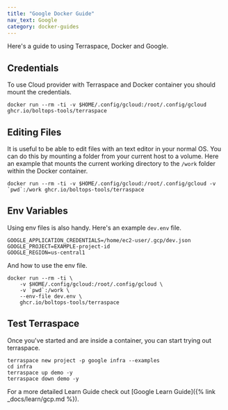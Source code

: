 ```yaml
---
title: "Google Docker Guide"
nav_text: Google
category: docker-guides
---
```


Here's a guide to using Terraspace, Docker and Google.

## Credentials

To use Cloud provider with Terraspace and Docker container you should mount the credentials.

    docker run --rm -ti -v $HOME/.config/gcloud:/root/.config/gcloud ghcr.io/boltops-tools/terraspace

## Editing Files

It is useful to be able to edit files with an text editor in your normal OS. You can do this by mounting a folder from your current host to a volume. Here an example that mounts the current working directory to the `/work` folder within the Docker container.

    docker run --rm -ti -v $HOME/.config/gcloud:/root/.config/gcloud -v `pwd`:/work ghcr.io/boltops-tools/terraspace

## Env Variables

Using env files is also handy. Here's an example `dev.env` file.

    GOOGLE_APPLICATION_CREDENTIALS=/home/ec2-user/.gcp/dev.json
    GOOGLE_PROJECT=EXAMPLE-project-id
    GOOGLE_REGION=us-central1

And how to use the env file.

    docker run --rm -ti \
        -v $HOME/.config/gcloud:/root/.config/gcloud \
        -v `pwd`:/work \
        --env-file dev.env \
        ghcr.io/boltops-tools/terraspace

## Test Terraspace

Once you've started and are inside a container, you can start trying out terraspace.

    terraspace new project -p google infra --examples
    cd infra
    terraspace up demo -y
    terraspace down demo -y

For a more detailed Learn Guide check out [Google Learn Guide]({% link _docs/learn/gcp.md %}).
